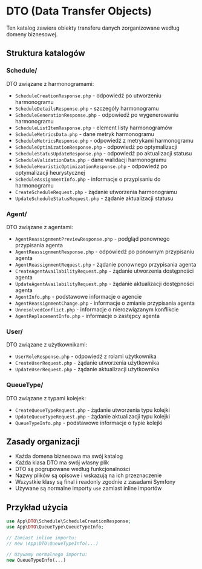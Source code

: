 # DTO (Data Transfer Objects)

Ten katalog zawiera obiekty transferu danych zorganizowane według domeny biznesowej.

## Struktura katalogów

### Schedule/
DTO związane z harmonogramami:
- `ScheduleCreationResponse.php` - odpowiedź po utworzeniu harmonogramu
- `ScheduleDetailsResponse.php` - szczegóły harmonogramu
- `ScheduleGenerationResponse.php` - odpowiedź po wygenerowaniu harmonogramu
- `ScheduleListItemResponse.php` - element listy harmonogramów
- `ScheduleMetricsData.php` - dane metryk harmonogramu
- `ScheduleMetricsResponse.php` - odpowiedź z metrykami harmonogramu
- `ScheduleOptimizationResponse.php` - odpowiedź po optymalizacji
- `ScheduleStatusUpdateResponse.php` - odpowiedź po aktualizacji statusu
- `ScheduleValidationData.php` - dane walidacji harmonogramu
- `ScheduleHeuristicOptimizationResponse.php` - odpowiedź po optymalizacji heurystycznej
- `ScheduleAssignmentInfo.php` - informacje o przypisaniu do harmonogramu
- `CreateScheduleRequest.php` - żądanie utworzenia harmonogramu
- `UpdateScheduleStatusRequest.php` - żądanie aktualizacji statusu

### Agent/
DTO związane z agentami:
- `AgentReassignmentPreviewResponse.php` - podgląd ponownego przypisania agenta
- `AgentReassignmentResponse.php` - odpowiedź po ponownym przypisaniu agenta
- `AgentReassignmentRequest.php` - żądanie ponownego przypisania agenta
- `CreateAgentAvailabilityRequest.php` - żądanie utworzenia dostępności agenta
- `UpdateAgentAvailabilityRequest.php` - żądanie aktualizacji dostępności agenta
- `AgentInfo.php` - podstawowe informacje o agencie
- `AgentReassignmentChange.php` - informacje o zmianie przypisania agenta
- `UnresolvedConflict.php` - informacje o nierozwiązanym konflikcie
- `AgentReplacementInfo.php` - informacje o zastępcy agenta

### User/
DTO związane z użytkownikami:
- `UserRoleResponse.php` - odpowiedź z rolami użytkownika
- `CreateUserRequest.php` - żądanie utworzenia użytkownika
- `UpdateUserRequest.php` - żądanie aktualizacji użytkownika

### QueueType/
DTO związane z typami kolejek:
- `CreateQueueTypeRequest.php` - żądanie utworzenia typu kolejki
- `UpdateQueueTypeRequest.php` - żądanie aktualizacji typu kolejki
- `QueueTypeInfo.php` - podstawowe informacje o typie kolejki

## Zasady organizacji

- Każda domena biznesowa ma swój katalog
- Każda klasa DTO ma swój własny plik
- DTO są pogrupowane według funkcjonalności
- Nazwy plików są opisowe i wskazują na ich przeznaczenie
- Wszystkie klasy są final i readonly zgodnie z zasadami Symfony
- Używane są normalne importy `use` zamiast inline importów

## Przykład użycia

```php
use App\DTO\Schedule\ScheduleCreationResponse;
use App\DTO\QueueType\QueueTypeInfo;

// Zamiast inline importu:
// new \App\DTO\QueueTypeInfo(...)

// Używamy normalnego importu:
new QueueTypeInfo(...)
```
